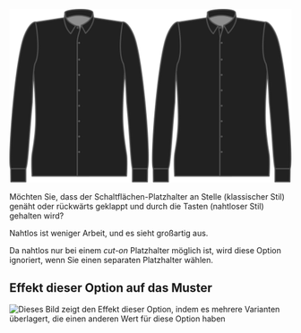 ![Knopfleiste Stil](buttonplacketstyle.svg)

Möchten Sie, dass der Schaltflächen-Platzhalter an Stelle (klassischer Stil) genäht oder rückwärts geklappt und durch die Tasten (nahtloser Stil) gehalten wird?

<Tip>

Nahtlos ist weniger Arbeit, und es sieht großartig aus.

</Tip>

<Note>

Da nahtlos nur bei einem *cut-on* Platzhalter möglich ist, wird diese Option ignoriert, wenn Sie einen separaten Platzhalter wählen.

</Note>

## Effekt dieser Option auf das Muster

![Dieses Bild zeigt den Effekt dieser Option, indem es mehrere Varianten überlagert, die einen anderen Wert für diese Option haben](simon\_buttonplacketstyle\_sample.svg "Effekt dieser Option auf das Muster")

